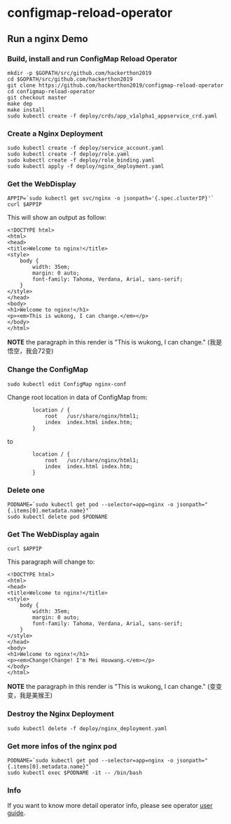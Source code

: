 # configmap-reload-operator

## Run a nginx Demo

### Build, install and run ConfigMap Reload Operator
```
mkdir -p $GOPATH/src/github.com/hackerthon2019
cd $GOPATH/src/github.com/hackerthon2019
git clone https://github.com/hackerthon2019/configmap-reload-operator
cd configmap-reload-operator
git checkout master
make dep
make install
sudo kubectl create -f deploy/crds/app_v1alpha1_appservice_crd.yaml
```

### Create a Nginx Deployment
```
sudo kubectl create -f deploy/service_account.yaml
sudo kubectl create -f deploy/role.yaml
sudo kubectl create -f deploy/role_binding.yaml
sudo kubectl apply -f deploy/nginx_deployment.yaml
```
### Get the WebDisplay
```
APPIP=`sudo kubectl get svc/nginx -o jsonpath='{.spec.clusterIP}'`
curl $APPIP
```

This will show an output as follow:
```
<!DOCTYPE html>
<html>
<head>
<title>Welcome to nginx!</title>
<style>
    body {
        width: 35em;
        margin: 0 auto;
        font-family: Tahoma, Verdana, Arial, sans-serif;
    }
</style>
</head>
<body>
<h1>Welcome to nginx!</h1>
<p><em>This is wukong, I can change.</em></p>
</body>
</html>

```
**NOTE** the paragraph in this render is "This is wukong, I can change."
(我是悟空，我会72变)

### Change the ConfigMap
```
sudo kubectl edit ConfigMap nginx-conf
```
Change root location in data of ConfigMap from:
```
        location / {
            root   /usr/share/nginx/html1;
            index  index.html index.htm;
        }
```
to
```
        location / {
            root   /usr/share/nginx/html1;
            index  index.html index.htm;
        }
```
### Delete one
```
PODNAME=`sudo kubectl get pod --selector=app=nginx -o jsonpath="{.items[0].metadata.name}"`
sudo kubectl delete pod $PODNAME
```

### Get The WebDisplay again
```
curl $APPIP
```

This paragraph will change to:
```
<!DOCTYPE html>
<html>
<head>
<title>Welcome to nginx!</title>
<style>
    body {
        width: 35em;
        margin: 0 auto;
        font-family: Tahoma, Verdana, Arial, sans-serif;
    }
</style>
</head>
<body>
<h1>Welcome to nginx!</h1>
<p><em>Change!Change! I'm Mei Houwang.</em></p>
</body>
</html>

```
**NOTE** the paragraph in this render is "This is wukong, I can change."
(变变变，我是美猴王)

### Destroy the Nginx Deployment
```
sudo kubectl delete -f deploy/nginx_deployment.yaml
```

### Get more infos of the nginx pod
```
PODNAME=`sudo kubectl get pod --selector=app=nginx -o jsonpath="{.items[0].metadata.name}"`
sudo kubectl exec $PODNAME -it -- /bin/bash
```

### Info
If you want to know more detail operator info, please see operator [user guide][user-guide.md].

[user-guide.md]: https://raw.githubusercontent.com/operator-framework/operator-sdk/master/doc/user-guide.md
